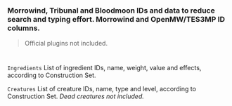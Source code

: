 ### Morrowind, Tribunal and Bloodmoon IDs and data to reduce search and typing effort. Morrowind and OpenMW/TES3MP ID columns.
> Official plugins not included.
#

```Ingredients``` List of ingredient IDs, name, weight, value and effects, according to Construction Set.

```Creatures``` List of creature IDs, name, type and level, according to Construction Set. *Dead creatures not included.*
